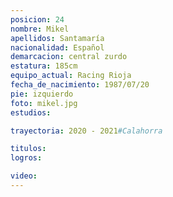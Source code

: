 ```yaml
---
posicion: 24
nombre: Mikel
apellidos: Santamaría
nacionalidad: Español
demarcacion: central zurdo
estatura: 185cm
equipo_actual: Racing Rioja
fecha_de_nacimiento: 1987/07/20
pie: izquierdo
foto: mikel.jpg 
estudios:

trayectoria: 2020 - 2021#Calahorra

titulos:
logros:

video:
---
```

